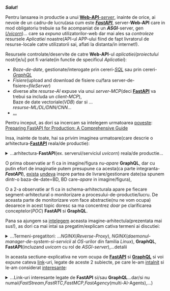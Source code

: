 ***Salut***!

Pentru lansarea in productie a unui [**Web-API**-*server*](https://fastapi.tiangolo.com/deployment/manually/#server-machine-and-server-program), inainte de orice, ai nevoie de un cadru-de lucru(asa cum este [***FastAPI***](https://github.com/stefanache/MFP-ANAF-RO/blob/main/python/FastAPI_GraphQL/benchmarks.jpeg), server-**Web-API** care in mod obligatoriu trebuie sa fie acompaniat de un ***ASGI***-server, gen [*Uvicorn*](https://www.uvicorn.org/))... care sa *expuna* utilizatorilor-web dar mai ales sa *controleze* resursele *Aplicatiei* noastre(API-ul APP-ului fiind de fapt livratorul de resurse-locale catre utilizatorii sai, aflati la distanta/in internet!).

Resursele controlate/deservite de catre **Web-API**-ul *aplicatiei/proiectului* nostr[e/u] pot fi variate(in functie de specificul *Aplicatiei*):

 - *Baze-de-date*, gestionate/interogate prin cereri-[*SQL*](https://jacob-t-graham.com/2024/03/01/learning-fastapi-and-sqlmodel-for-api-development/) sau prin cereri-[*GraphQL*](https://thepythoncode.com/article/build-a-graphql-api-with-fastapi-strawberry-and-postgres-python)
 - *Fisiere*(upload and download de fisiere cu/fara server-de-fisiere=*fileServer*)
 - diverse alte *resurse-AI* expuse via unui *server-MCP*(deci [**FastAPI**](https://fastapi.tiangolo.com/deployment/manually/#use-the-fastapi-run-command) va  trebui sa includa un *client-MCP*),
   <br/>Baze de date vectoriale(*VDB*) dar si ...
   <br/>*resurse-ML/DL/DNN/CNN...*
 - [...](https://docs.bentoml.com/en/latest/build-with-bentoml/asgi.html)
 

Pentru inceput, as dori sa incercam sa intelegem urmatoarea [poveste](https://github.com/natthasath/demo-python-fastapi-uvicorn): [Preparing FastAPI for Production: A Comprehensive Guide](https://medium.com/@ramanbazhanau/preparing-fastapi-for-production-a-comprehensive-guide-d167e693aa2b)

Insa, inainte de toate, hai sa privim imaginea urmatoare(care descrie o arhitectura-[**FastAPI**](https://blog.stackademic.com/advanced-strategies-for-profiling-caching-and-optimizing-fastapi-performance-f23bb7f6dfc5) reala/de productie):

<details>
 <summary>...arhitectura-<b>FastAPI</b>(ex. serverul/serviciul <i>uvicorn</i>) reala/de productie...</summary>

<br/>
<hr/>

<a href="https://www.google.com/url?sa=i&url=https%3A%2F%2Fmedium.com%2F%40ramanbazhanau%2Fpreparing-fastapi-for-production-a-comprehensive-guide-d167e693aa2b&psig=AOvVaw0hvbabf5cs3c0U36SjPkor&ust=1743351507867000&source=images&cd=vfe&opi=89978449&ved=0CBgQjhxqFwoTCMDsxc_Yr4wDFQAAAAAdAAAAABBL"><img src="https://miro.medium.com/v2/resize:fit:4800/format:webp/1*CY5GdTAj1xz85qKz3PRjDg.png"></img></a>

<hr/>
<br/>
</details>


O prima observatie ar fi ca in imagine/figura *nu-apare* **GraphQL**, dar cu putin efort de imaginatie putem presupune ca acesta(ca parte integranta-***FastAPI***), [exista](https://pub.towardsai.net/fastapi-template-for-llm-saas-part-1-auth-and-file-upload-6bada9778139) [undeva](https://www.google.com/search?q=Cloud+SaaS+MySQL+PhP+Python+Ollama+NodeRAG+LLM+FastAPI+FastRTC+MCP&sca_esv=01250f61e108407c&rlz=1C1CHBF_enRO1132RO1132&udm=2&biw=1920&bih=911&sxsrf=AE3TifNkrH_8GiMpT40QB-d96Uo6xCjuiQ%3A1750060619089&ei=S85PaMiNBa6Pxc8PiMq0sQw&ved=0ahUKEwiI36Tsu_WNAxWuR_EDHQglLcYQ4dUDCBE&uact=5&oq=Cloud+SaaS+MySQL+PhP+Python+Ollama+NodeRAG+LLM+FastAPI+FastRTC+MCP&gs_lp=EgNpbWciQkNsb3VkIFNhYVMgTXlTUUwgUGhQIFB5dGhvbiBPbGxhbWEgTm9kZVJBRyBMTE0gRmFzdEFQSSBGYXN0UlRDIE1DUEitFlDvCFjdE3ABeACQAQCYAXCgAbsDqgEDMC40uAEDyAEA-AEBmAIAoAIAmAMAiAYBkgcAoAe0AbIHALgHAMIHAMgHAA&sclient=img#vhid=FERljVhFTt5mUM&vssid=mosaic) inspre partea de livrare/gestionare date(sa spunem dintr-o baza-de-date=BD, BD care-*apare* in imagine/figura),

O a 2-a observatie ar fi ca in schema-arhitecturala apare pe fiecare segment-arhitectural o monitorizare a procesului-de-productie/lucru.
De aceasta parte de monitorizare vom face abstractie(nu ne vom ocupa) deoarece in acest topic doresc sa ma concentrez *doar* pe clarificarea conceptelor(*POC*) **FastAPI** si **GraphQL**.

Pana sa ajungem sa [intelegem](https://www.youtube.com/watch?v=cy6EAp4iNN4&ab_channel=TechWithTim) aceasta imagine-arhitectula(prezentata mai sus!), as dori ca mai intai sa pregatim/explicam cativa termeni ai discutiei:

<details>
<summary>...Termeni-pregatitori: ...<i>NGINX</i>(<i>Reverse-Proxy</i>), <i>NGINX</i>(<i>daemonul</i>-<i>manager-de-system-si-servicii</i> al <i>OS</i>-urilor din familia <i>Linux</i>), <b>GraphQL</b>, <b>FastAPI</b>(incluzand <i>uvicorn</i> cu rol de <i>ASGI-server</i>),...detalii </summary>

 <br/>
 <hr/>
 
 [wiki: **Reverse-Proxy**](https://en.wikipedia.org/wiki/Reverse_proxy)

***NGINX*** poate juca mai multe roluri dar in imaginea de mai sus, acesta joaca rolul de / este un **Reverse-Proxy**(un *proxy-invers*, sau un *intermediar-invers*).
<br/>***NGINX*** apare in arhitectura de productie **FastAPI**, ca intermediar-invers/web-server/distribuitor/scalator/inaintator/pasator=tranferator de mesaje catre serverul/serviciul-***ASGI***, prezentata mai sus.
<br/>Ratiunea existentei acestuia(**NGINX**-ului ca **Reverse-Proxy**) in aceasta arhitectura(expusa mai sus) este acea de a putea *scala/distribui*(de a distribui cererea-utilizator catre unul dintre *webServere*-le din pool-ul-de-*servere-web* pe care le utilizam/le avem la dispozitie  in procesul de productie)
<br/>***NGINX*** in calitate de/ca si [*webserver*](https://dev.to/afrazkhan/python-wsgi-applications-1kjb) se ocupa de protocolul HTTP/HTTPS si pastreaza/depoziteaza resursele statice(acele fisiere HTML,CSS,JS,...) ale aplicatiei/site-ului-web.

[***systemd***](https://en.wikipedia.org/wiki/Systemd) este o suită-software care oferă o gamă largă de componente de sistem pentru sistemele-de-operare(OS) Linux
<br/>Scopul principal al ***systemd***(*system-[daemon](https://en.wikipedia.org/wiki/Daemon_(computing))*) este de a unifica configurația și comportamentul serviciilor în toate distribuțiile-*Linux* .
<br/>Componenta sa( ***systemd***) principală este un „manager de sistem și servicii” - un sistem-de-inițiere folosit pentru a porni-*spațiul-utilizatorului* și a gestiona-*procesele-utilizatorului* . 
<br/>De asemenea,  ***systemd*** oferă înlocuiri pentru diverse *daemon*-uri(component[a/e] ce lucreaza in fundal/background/fara a retine atentia-utilizatorului...utilizatorul nu prea "stie" de existenta lui/lor deoarece *daemonul* <u>nu-are-interactivitate</u> cu acesta/utilizatorul) și *utilități*, inclusiv :

 - gestionarea *dispozitivelor*(prin intermediul *driverelor-de-dispozitiv*),
 - gestionarea *conectării*(la internet),
 - gestionarea *conexiunilor-de-rețea* și
 - înregistrarea *evenimentelor*.

***systemd*** apare in arhitectura de productie **FastAPI**(ca manager al serverului/serviciului-de transport***ASGI***), prezentata mai sus.

**GraphQL** este un limbaj de interogare pentru *API*-ul dvs. care permite clienților să solicite exact datele de care au nevoie și nimic mai mult. 
<br/>A fost dezvoltat de ***Facebook*** și este folosit acum de multe companii populare, cum ar fi ***GitHub***, ***AirBnB*** și ***Twitter***.

[**FastAPI**](https://python3.info/fastapi/fastapi/about-architecture.html) este un cadru-web modern, rapid (de înaltă performanță), pentru construirea de *API*-uri folosind o anumita versiune de ***Python(de ex. cu Python 3.6+)***, deci este bazat pe indicii-standard-de tip-*Python*. 
<br/>Una dintre caracteristicile cheie/importante ale [**FastAPI**](https://medium.com/@ramanbazhanau/preparing-fastapi-for-production-a-comprehensive-guide-d167e693aa2b) este suportul pentru *documentarea-automată* folosind *OpenAPI* și/sau *Swagger-UI*.
<br/>In conducta(*pipe*-ul) unei aplicatii-web(bazata pe **FastAPI**) inainte de **FastAPI** avem nevoie de un server-**ASGI**(cum ar fi *uvicorn*).
<br/>O sa [vedeti](https://adityamangal98.medium.com/wsgi-vs-asgi-a-deep-dive-into-gunicorn-uvicorn-and-more-90747dfb2fc9) in cele ce urmeaza ca server-ul-ASGI(*uvicorn*-ul), la randul sau, va putea avea in fata sa un server-**WSGI**(cum este *gunicorn*-ul)
<br/>Se prefigureaza asadar o conducta(pipe) de productie pentru o aplicatie-web standard/clasica(hai sa spunem o aplicatie-web  de tip [CRUD/DB](https://en.wikipedia.org/wiki/Create,_read,_update_and_delete)!) de genul: 
<br/>*clienti-web* - **NGinx**(webserver/proxy-invers) - *Gunicorn*(server-**WSGI**/*sync*=*blocking*) - *Unicorn*(server-**ASGI**/*async*=*non-blocking*) - **FastAPI**(constructorul propriu-zis al aplicatiei-web) - ***GraphQL***(manipulator cereri orientat catre datele-DB) - *SGBD*(BD propriu-zisa)...
<br/>*Nota*: Desigur in conducta pot apare si alte componente sau ramificatii(gen ***systemd*** ori [***Supervisor***](https://vahiwe.medium.com/deploy-django-and-flask-applications-in-the-cloud-using-nginx-gunicorn-and-supervisor-a968dc618b22)... daca vrem sa monitorizam și să controlam o serie de procese pe sisteme-de-operare/OS-uri de tip UNIX) pt a completa schema de lucru cu ce este necesar pt a acoperi nevoile aplicatiei noastre web)

*Ce este [**Uvicorn**](https://www.geeksforgeeks.org/fastapi-uvicorn/)?*; Dar *Gunicorn*?<br/>
**UVICORN** este o implementare de *server-web*/*webServer* [***ASGI***](https://mirror.xyz/0xA1d9f681B25C14C1eE7B87f1CF102E73cA3ad4d9/n0BdWSd_GdP_Vfeped02zBcNV5XbzITThILlRditoPk) (Asynchronous Server Gateway Interface) adaptată pentru Python . <br/>Înainte de ***ASGI***, lui Python îi lipsea o *interfață-minimă-de-server*(de nivel scăzut) pentru *cadrele-de-lucru-asincrone*(asa cum este *FastAPI*). <br/>Specificația ***ASGI*** acționează ca o punte/poarta/zona-de-trecere/legatura(gateway), permițând crearea unui set comun de instrumente utilizabile în toate *cadrele-de-lucru-asincrone*(asa cum este *FastAPI*). <br/>**UVICORN** oferă în prezent suport pentru *HTTP/1.1* și *WebSockets*.<br/>
**Uvicorn** este un *server-web* ***ASGI*** *super-rapid*. 
<br/>**Uvicorn** rulează cod-Python asincron bazat pe [**uvloop**](https://mirror.xyz/0xA1d9f681B25C14C1eE7B87f1CF102E73cA3ad4d9/n0BdWSd_GdP_Vfeped02zBcNV5XbzITThILlRditoPk)(worker/client de/pt ****ASGI***-server!) într-un *singur-proces*(**Uvicorn** si **uvloop** formeaza impreuna un *singur-proces(unitar)*).
<br/>Sunt o sumedenie de aplicatii-web(gata de productie) in care **Uvicorn** apare in conducta(*pipe*-ul)-aplicatiei dupa *Gunicorn*(deci *Gunicorn* si **Uvicorn** pot rula in [tandem/impreuna](https://medium.com/@iklobato/mastering-gunicorn-and-uvicorn-the-right-way-to-deploy-fastapi-applications-aaa06849841e)!)
<br/>[*Gunicorn* și **Uvicorn**](https://ismatsamadov.medium.com/gunicorn-vs-uvicorn-369635b92809) sunt ambele [*servere-web/webservere*](https://www.geeksforgeeks.org/python/fast-api-gunicorn-vs-uvicorn/)-Python, dar care servesc unor *scopuri*-diferite și care au *puncte-forte* diferite. 
<br/>[*Gunicorn*/*Green-Unicorn*](https://www.fullstackpython.com/green-unicorn-gunicorn.html) este un *server-WSGI* cu model de *worker pre-fork*, în timp ce **Uvicorn** este un *server-ASGI* axat pe performanță cu cod-*asincron*.
<br/>Modelul de *worker pre-work*(utilizata se serverul-WSGI [*Gunicorn*](https://medium.com/@nhudinhtuan/gunicorn-worker-types-practice-advice-for-better-performance-7a299bb8f929)) înseamnă că un *thread-principal(controller/gestionar-unic)* activează *worker*i(cum ar fi *Worker-Task*, *Unicode-worker*i,...) pentru a gestiona *cererile*, dar altfel NU controlează modul în care acești *worker*i efectuează gestionarea-*cererilor*. 
<br/>Fiecare *worker*(WSGI/Gunicorn)) este *independent* de *controler*(a se vedea acest [ghid bazat pe exemple](https://www.fullstackpython.com/green-unicorn-gunicorn.html)).
*WSGI*(Web-Server-Gateway-Interface) este un *protocol* mai vechi, utilizat în mod obișnuit de *framework*-uri *web*(precum *Flask* și *Django*).
<br/>Un server HTTP-*WSGI*(cum ar fi [*Gunicorn*](https://github.com/alisharify7/gunicorn-uvicorn-nginx) *invocă* mai multe *procese* ale aplicației-web și *distribuie* sarcina(aplicatiei-web) între ele(aceste procese ale aplicatiei-web).
<br/>*Gunicorn* este adesea folosit pentru implementări-de-*producție*, în special cu *framework*-uri bazate pe protocolul [*WSGI*](https://dev.to/afrazkhan/python-wsgi-applications-1kjb), iar
<br/>**Uvicorn** este preferat pentru *framework*-uri *ASGI*(precum **FastAPI**).


[Asadar](https://github.com/natthasath/demo-python-fastapi-uvicorn), **FastAPI** și **Uvicorn**(serverul ***ASGI***) sunt instrumente pentru construirea de aplicații-web. 
<br/>**FastAPI** este un cadru-web pentru construirea de API-uri cu Python, în timp ce **Uvicorn** este un server-***ASGI*** pentru servirea acestor API-uri. 
<br/>Împreună, acestea oferă o modalitate puternică și eficientă de a construi și rula aplicații-web în Python.

**FastAPI** folosește un standard pentru construirea de framework-uri și servere web Python numit ***ASGI*** . **FastAPI** este un framework web ***ASGI***.

Principalul lucru de care aveți nevoie pentru a rula o aplicație **FastAPI** (sau orice altă aplicație ***ASGI***) pe un server-la-distanță este un program de server-[***ASGI***](https://en.wikipedia.org/wiki/Asynchronous_Server_Gateway_Interface)(precum *Uvicorn*) , acesta este cel care vine implicit în comanda **FastAPI**.

Există mai multe alternative(de servere-***ASGI***=*manipulatorul de mesaje-care-contin-cererile-utilizatorilor*; *cererirle-utilizator* se refera de obicei/in general/adesea la cereri de interactiune cu o BD/SQL), inclusiv:

 - [*Uvicorn*](https://www.uvicorn.org/):       un server-***ASGI*** de înaltă performanță.
 - [*Hypercorn*](https://stackoverflow.com/questions/73730163/hypercorn-config-server-names):    server-***ASGI*** compatibil cu protocolul *HTTP/2* și *Trio*, printre alte caracteristici.
 - [*Dafne*](https://docs.djangoproject.com/en/5.2/howto/deployment/asgi/daphne/):          serverul-***ASGI*** construit pentru canalele-*Django*.
 - [*Granian*](https://news.ycombinator.com/item?id=34399125):        Un server *HTTP* *Rust* pentru aplicații-*Python*.
 - [*NGINX-Unit*](https://unit.nginx.org/configuration/): ***NGINX-Unit***(*Unitatea*-***NGINX***) este un run-time(RT) de aplicații-web ușor și versatil.

Aplicatia-**FastAPI** primeste mesajul-care-contine *cererea-utilizator* de la serverul-***ASGI***(manipulatorul de *cereri-utilizator*...ex. *uvicorn*) si o opereaza/executa/transforma intr-o executie-SQL de tip-[*CRUD*](https://en.wikipedia.org/wiki/Create,_read,_update_and_delete): *query*/*update*, pentru [SGDB](https://ro.wikipedia.org/wiki/Sistem_de_gestiune_a_bazelor_de_date)(ex. *MySQL*-server).

*Concluzie*:
<br/>**FastAPI** și ***ASGI*** sunt concepte înrudite, dar distincte. 
<br/>**FastAPI** este un framework-web Python modern și de înaltă performanță pentru construirea de API-uri și utilizează ***ASGI***(Asynchronous Server Gateway Interface) pentru gestionarea *asincronă* a cererilor.
<br/>***ASGI*** este o specificație pentru *servere* și *aplicații* web(*webServere* si *webApps*) *asincrone*, care permite gestionarea eficientă a cererilor concurente, fiind utilă în special pentru funcții în *timp-real*(RT), cum ar fi *WebSockets*. 
<br/>**FastAPI** utilizează ***ASGI***, în special prin servere precum ***Uvicorn***, pentru a-și atinge *viteza* și *scalabilitatea*. 

Asadar, in arhitectura de mai sus, aplicatia-**FastAPI** are rolul de .../este de fapt... *operatorul/executorul* cererii-utilizator(ex. *cerere-SQL*).
<br/>Uneori aceasta cerere-utilizator poate fi o cerere-de-tip-**GraphQL**(un alt protocol de interogare de BD/SQL).

<hr/>
</details>
 
In aceasta sectiune-explicativa ne vom ocupa de [**FastAPI**](https://fastapi.tiangolo.com/) si [**GraphQL**](https://graphql.org/) si voi expune cateva [link](https://www.google.com/search?q=FastAPI+GraphQL&sca_esv=7bada7996407e364&rlz=1C1CHBF_enRO1132RO1132&sxsrf=AHTn8zpMdy_igG3Q1yx_vq9RrAQpc5Yplg%3A1743252620260&ei=jOznZ4fLD7yHxc8Ppva_-Q8&ved=0ahUKEwiHwbyJqq-MAxW8Q_EDHSb7L_8Q4dUDCBA&uact=5&oq=FastAPI+GraphQL&gs_lp=Egxnd3Mtd2l6LXNlcnAiD0Zhc3RBUEkgR3JhcGhRTDIKECMYgAQYJxiKBTIGEAAYBxgeMgYQABgHGB4yCBAAGIAEGMsBMggQABiABBjLATIIEAAYgAQYywEyBBAAGB4yBhAAGAoYHjIEEAAYHjIEEAAYHki-HVAAWJcUcAB4AZABAJgBkgGgAYMIqgEDMC44uAEDyAEA-AEBmAIIoAKbCMICBxAjGLACGCfCAgcQABiABBgNwgIIEAAYBxgKGB7CAggQABgTGAcYHsICChAAGBMYBxgKGB6YAwCSBwMwLjigB9Q3&sclient=gws-wiz-serp)-uri, legate de aceste 2 subiecte, pe care le-am [intalnit](https://fastapi.tiangolo.com/how-to/graphql/) si le-am considerat [interesante](https://medium.com/@ryk.kiel/graphql-and-fastapi-the-ultimate-combination-for-building-apis-with-python-f4391bf5505c):

<details>
 <summary>...Link-uri interesante legate de <b>FastAPI</b> si/sau <b>GraphQL</b>...dar/si nu numai(<i>FastStream</i>,<i>FastRTC</i>,<i>FastMCP</i>,<i>FastAgency</i>(multi-AI-Agents),...)</summary>

 <br/>
 <hr/>
 
 - [geeks4geeks: **FastAPI** using ***GraphQL***](https://www.geeksforgeeks.org/fastapi-using-graphql/); [uvicorn](https://www.uvicorn.org/); [reddit: uvicorn rol](https://www.reddit.com/r/Python/comments/74rsi8/noob_question_what_is_the_role_of_uvloopuvicorn/?tl=ro); [reddit: FastAPI/uvicorn eroare](https://www.reddit.com/r/html5/comments/14n68fc/im_trying_to_access_an_api_i_built_with_python/?tl=ro)
   <br/>*Atentie*: In codul-Python, inlocuiti string-ul HTML ***&quot;***(*specific HTML!*) cu caracterul **"**, in toate aparitiile sale din sursele-scripturilor-Python!
 - [geeks4geeks: **FastAPI**+uvicorn](https://www.geeksforgeeks.org/fastapi-uvicorn/)(*UVICORN*, **ASGI** vs. ***WSGI***)
   <br/>compare: [**ASGI**](https://derlin.github.io/introduction-to-fastapi-and-celery/02-fastapi/) vs. ***WSGI*** :<br/>
**ASGI** reprezintă un progres semnificativ față de ***WSGI***(Web Server Gateway Interface). <br/>În timp ce ***WSGI*** este conceput pentru aplicații unice, sincrone, care gestionează o solicitare și returnează un răspuns, nu acceptă conexiuni de lungă durată, cum ar fi conexiunile WebSocket(WS). <br/>În schimb, **ASGI** este asincron și acceptă trei argumente:
<br/>-1)*Domeniu de aplicare* : un dicționar Python care conține detalii despre conexiunea specifică.
<br/>-2)*Trimitere* : Permite aplicației să trimită mesaje de eveniment către client.
<br/>-3)*Primire* : Permite aplicației să primească mesaje de eveniment de la client.
<br/>**ASGI** permite mai multe evenimente de intrare și de ieșire pentru fiecare aplicație simultan, permițând aplicației să rămână receptivă la intrarea utilizatorului în timp ce rutinele de fundal(background) rulează.<br/>
 - [geeks4geeks: install **FastAPI** and run your first **FastAPI**-server on Windows](https://www.geeksforgeeks.org/install-fastapi-and-run-your-first-fastapi-server-on-windows/):

<details>
<summary> ...Q&A - <b>FastAPI(ASGI-server)</b> - instalation details...</summary>

<br/>

<hr/>

*Q*uestion: *How really install and run **FastAPI**(including ASGI-server) under Windows?*

*A*nswer:

 - open powershell(PS): *C:\Users\{your_user}>* **powershell**
   <br/>or directly in *command-prompt(CLI-shell)*!

 - edit the ***main.py***: *C:\Users\{your_user}>* **notepad main.py**
 - for **ASGI**-server, must enter the python script-code content into ***main.py***:

   <pre><code>
       from fastapi import FastAPI
       
       app = FastAPI()
       
       @app.get("/")
       def read_root():
           return {"Hello World"}</code></pre>

 - save content into ***main.py*** file and exit
 - start Chrome client(in advance): *C:\Users\{your_user}>* **start Chrome  http://127.0.0.1:8000**
 - run main with command: *C:\Users\{your_user}>* **python -m uvicorn main:app --reload**
 - finally, refresh the Chrome-browser(***if need!***):  **http://127.0.0.1:8000**  or [**CTRL+click**](https://www.google.com/search?q=python+fastapi+asgi+uvicorn&sca_esv=494e1c439a30236c&rlz=1C1CHBF_enRO1132RO1132&udm=2&biw=1920&bih=911&fbs=ABzOT_BYhiZpMrUAF0c9tORwPGlsodhGu4F1UEhEeTehlBu7020oMQ7aBpF-aNynCVlndtbfCZRhMFm3EMvvoT1HX4IciFaWA5nwCzTGM3J5Ops_Xs3Qsyy25b7oXKA6pwLn7v3BVIeFZNT4VQLrCm95iJdb7dujTNJ5GnMNaNfzjPvAKt0ZRu9K2iZ-Q6AMCXqjDwXwmZXdWHAjlIOmWPqCQX83g_bDPg&sxsrf=AHTn8zqFyWp9Uzf2gwsRAiWQr4r-78falQ%3A1743265069160&ei=LR3oZ4G5Cc6Qxc8P6KylkA0&ved=0ahUKEwjBg8m52K-MAxVOSPEDHWhWCdIQ4dUDCBE&uact=5&oq=python+fastapi+asgi+uvicorn&gs_lp=EgNpbWciG3B5dGhvbiBmYXN0YXBpIGFzZ2kgdXZpY29ybkirHlC1C1iUGnABeACQAQCYAX2gAa8GqgEDMC43uAEDyAEA-AEBmAIAoAIAmAMAiAYBkgcAoAe7Ag&sclient=img) on it/this link from/in above after-running-message!


***Note***: 
<br/>alternatively, for running the **ASGI**-*webServer*, you can download the files ***main.py*** and ***_RUN.bat*** and then, run that second file(***_RUN.bat***) under *command-prompt(CLI-shell)*! 

<br/>

<hr/>

</details>

 - [testDriven: **FastAPI**-***GraphQL***(Masonite as ORM)](https://testdriven.io/blog/fastapi-graphql/)
 - [getOrchestra: **FastAPI** with uvicorn -a comprehensive tutorial](https://www.getorchestra.io/guides/fastapi-with-uvicorn-a-comprehensive-tutorial); [uvicorn: deployment](https://www.uvicorn.org/deployment/)
 - [redDit: **FastAPI**+uvicorn on Windows](https://www.reddit.com/r/learnpython/comments/15yf538/fastapiuvicorn_on_windows/); [ChatGPT: from PowerShell(ps) you can call the **uvicorn** to run the ***main.py*** file](https://chatgpt.com/share/67e7f89e-ae6c-800b-b88b-72e03ea14582)
 - [tiangolo: **FastAPI** deployment-concepts](https://fastapi.tiangolo.com/deployment/concepts/)
 - [stackOverflow: **FastAPI** Gunicorn-Uvicorn for(4) production-deployment with Google-Cloud-Run(GCR) stress](https://stackoverflow.com/questions/66254371/fastapi-gunicorn-uvicorn-for-production-deployment-with-google-cloud-run-stress)
 - [GH-hamedasgari20: Python Django **FastAPI** - advanced topics](https://github.com/hamedasgari20/Python-Django-FastAPI-advanced-topics); [ex. ChatGPT](https://chatgpt.com/share/67e91cfd-e6f0-800b-8e47-fe6c4af9402f); [tailWindCSS](https://tailwindcss.com/docs/hover-focus-and-other-states); [Django: dynamic-filter](https://www.youtube.com/watch?v=n1_MQiSXyxw&ab_channel=JustDjango); [Django with uvicorn](https://docs.djangoproject.com/en/5.1/howto/deployment/asgi/uvicorn/); [djangoProject-docs-deployment-ASGI: Flask vs. Django vs. **FastAPI**](https://docs.djangoproject.com/en/5.1/howto/deployment/asgi/uvicorn/)
 - [dev.to-akarshan: converting any Python web-framework to FastAPI a comprehensive-guide](https://dev.to/akarshan/converting-any-python-web-framework-to-fastapi-a-comprehensive-guide-291b)
 - [Dockerizing **FastAPI** with Postgres, Uvicorn, and Traefik](https://testdriven.io/blog/fastapi-docker-traefik/)
 - [Uvicorn(ASGI-server as worker) & Gunicorn(webserver WSGI)](https://mirror.xyz/0xA1d9f681B25C14C1eE7B87f1CF102E73cA3ad4d9/n0BdWSd_GdP_Vfeped02zBcNV5XbzITThILlRditoPk)
 - [whitePrompt-blog: Python APIs with **FastAPI** key-features and CRUD-example](https://blog.whiteprompt.com/python-apis-with-fastapi-key-features-and-crud-example-198a7530e368); [stackoverflow: How-can-I deploy **FastAPI** manually on a *Ubuntu*-Server?](https://stackoverflow.com/questions/65594905/how-can-i-deploy-fastapi-manually-on-a-ubuntu-server)
 - [daddYnKidsMaker-blogspot: **FastAPI** Open-API](https://daddynkidsmakers.blogspot.com/2024/04/fastapi-open-api.html)
   <br/>Acest articol ["**FastAPI** bigData-server example"](https://github.com/mac999/fastapi_bigdata_server_example/tree/main) prezintă cum să dezvoltați cu ușurință un server [Open-API](https://en.wikipedia.org/wiki/Open_API) bazat pe **FastAPI**, Uvicorn și Websocket(WS).
   <br/>Folosind **FastAPI**, puteți dezvolta un server [Open-API](https://en.wikipedia.org/wiki/OpenAPI_Specification)(a.k.a/previously known as/formerly *Swagger-Specification*) foarte ușor.

<details>

 <summary>...Arhitectura acestui caz-de-utilizare <b>FastAPI-OpenAPI</b>(client&server)...</summary>

<br/>
<hr/>

<a href = "https://daddynkidsmakers.blogspot.com/2024/04/fastapi-open-api.html"><img src="https://blogger.googleusercontent.com/img/a/AVvXsEgl-1NYO89p82JNrjYFUqHPVeS7mJlBixf-_l6CsOt506LaV08PkHMPyXvRIURtr0-m9vxeuJGsALhy7WdkQzLRKDwPnA3ueX0OXMuUo6JVBN8KTFSQqmx3DwAQ_CESjvo7DdFWlMBznhdzyRunD1f-sYJpwP_j_NLVy8GoI9UvmhnaFyEkLcRkftOXTLdU=w400-h225">Arhitectura acestui caz-de-utilizare **FastAPI**</img></a> 

  Caz-utilizare:  [daddYnKidsMaker-blogspot: **FastAPI** Open-API](https://daddynkidsmakers.blogspot.com/2024/04/fastapi-open-api.html))

Acest cod este un program de server bigdata scris în Python folosind cadrul FastAPI. 
<br/>Este conceput pentru a gestiona schimburile de fișiere între un client și un server prin solicitări HTTP-POST și conexiuni-WebSocket(WS).

Iată o prezentare generală a [caracteristicilor-cheie/importante](https://github.com/mac999/fastapi_bigdata_server_example/tree/main):

1.Înregistrare(**Log**) și depanare(**Debug**):

 - Scriptul folosește modulul-de-înregistrare=LOGging Python în scopuri de depanare=DEBUG
 - Înregistrarea în jurnal este setată la nivelul DEBUG pentru a captura informații detaliate despre execuția aplicației.
   
2.**Middleware-CORS**(Cross-Origin Resource Sharing):

 - Serverul include middleware-CORS pentru a permite *cereri* de la orice *origine*(caller), cu orice metodă și anteturi.
   
3.Punct-final de calcul: **POST /v1/calc**:

 - Acest punct final acceptă un parametru de lungime(length).
 - Este inițiată o sarcină de fundal care simulează un calcul (cu o întârziere de 15 secunde).
 - Rezultatul calculului este codificat la 3.14 și returnat ca răspuns JSON.
   
4.Puncte-finale WebSocket(WS):

 - WS **/v1/get_dataset**:

   - Acest punct final trimite conținutul unui fișier JSON către client în bucăți de 64 KB.
   - Citește un fișier (server_ifc_file.json) și îl transmite clientului. 
 
 - WS **/v1/put_dataset**:

   - Acest punct final primește un fișier arhivat de la client.
   - Fișierul este scris într-o locație temporară (temp/temp_dataset.zip), extras și stocat într-un director specificat (./server_data).
  
La final cateva referinte(URL-uri) suplimentare(in plus fata de cele recomandate in articol si depozitul-GH):

  -  Folosind [**FastAPI**](https://en.wikipedia.org/wiki/FastAPI), puteți dezvolta foarte ușor un server *Open-API*
    <br/>bazat pe **FastAPI**, *Uvicorn*(***ASGI***-server) și Websocket(WS-protocol=client/server).

  - [Langchain(LC)](https://en.wikipedia.org/wiki/LangChain)(*LLM-framework* = *LLM-extension*)
  - [aiohttp](https://docs.aiohttp.org/en/stable/)(*Client*/*Server*-*HTTP*-*asincron* pentru [*asyncio*](https://docs.python.org/3/library/asyncio.html) și *Python*)
  - [uvicorn](https://www.uvicorn.org/)(***ASGI***-server)
  - [Co:here/Cohere](https://en.wikipedia.org/wiki/Cohere);
    <br/>*Cohere Inc.* is a Canadian multinational technology company focused on artificial-intelligence(AI) for the enterprise,
    <br/>specializing in large-language-models(*LLM*s); [cohere-docs-v2-integration: *Co:here*(SaaS-platform) and *LangChain*(LC)](https://docs.cohere.com/v2/docs/cohere-and-langchain)
  - [Chroma](https://www.trychroma.com/)- Chroma este o *VDB*(Baza-de-Date Vectoriala=*VDB*)
  - [D-ID](https://www.d-id.com/about-us/)-Avatar-video-generator:
    <br/>*D-ID* se află în avangarda revoluționării interacțiunilor generative bazate pe inteligență-artificială(AI) și a creării de conținut.
    <br/>Specializată în tehnologiile de interfață naturală cu utilizatorul (NUI), platforma *D-ID* transformă perfect
    <br/>imagini, text, videoclipuri, audio și voce în persoane-digitale(*Avatars*) extrem de captivante, oferind o experiență unică și captivantă.
    <br/>*D-ID* combină sinteza facială și expertiza în învățare-profundă(DL) pentru a oferi experiențe interactive de inteligență-artificială(AI)
    <br/>în mai multe limbi, ridicând și scalând modul în care ne conectăm și creăm în lumea digitală.
    
  - [Marp](https://github.com/yhatt/marp/wiki)
    <br/>*Marp* este ecosistemul perfect pentru a-ți scrie prezentările cu *Markdown(md)* simplu.


 [( Prof Ai | Devpost )](https://devpost.com/software/prof-ai)
 
 <br/>
 <hr/>
 
 </details>

**FastAPI** acceptă servere API-asincrone și poate fi rulat folosind [servere-*ASGI*](https://en.wikipedia.org/wiki/Asynchronous_Server_Gateway_Interface), cum ar fi *uvicorn*(care este un *ASGI*-server).
   <br/>Acest lucru(faptul ca ***FastAPI*** ruleaza in tandem cu *ASGI*-server=server-asynch) permite o inalta-performanță-de-*viteza*(*rapiditate*) și o procesare-*asincronă*(*fara retinerea atentiei* de catre un *singur-partener* de colaborare/conversatie!).
   <br/>Documentația automată, interactivă API este, de asemenea, furnizată(cf specificatiei Open-API) pentru a ajuta dezvoltatorii să înțeleagă și să utilizeze cu ușurință API-ul.
   <br/>**FastAPI** funcționează bine cu următoarele cadre-de-aplicații web(web-apps-frameworks): [*Flask*](https://en.wikipedia.org/wiki/Flask_(web_framework)) și [*Django*](https://en.wikipedia.org/wiki/Django_(web_framework)).
   
  - [Daddy Makers: Cum să dezvoltați un server web simplu Flask, mysql, bazat pe Python Open API](https://daddynkidsmakers.blogspot.com/2020/09/django-flask-open-api.html)
  - [Daddy Makers: Dezvoltarea unei aplicații web de tablou de bord simplu folosind Django](https://daddynkidsmakers.blogspot.com/2024/02/django.html)
   
   <br/>Instalarea pachetului este după cum urmează: **pip install fastapi aiohttp uvicorn**

  - [Building APIs using **FastAPI** with Django](https://www.geeksforgeeks.org/building-apis-using-fastapi-with-django/)
  - [Building a Machine Learning(ML)-Web-Application Integrating **FastAPI** with GCP and Docker Python](https://wire.insiderfinance.io/building-a-machine-learning-web-application-integrating-fastapi-with-gcp-and-docker-python-5439aa27cc1b)

<details>
 
<summary>...<i>Deployment-Pattern</i>...</summary>
  
<a href="https://miro.medium.com/v2/resize:fit:720/format:webp/1*5JMvIcBZhlJsny7s0NHbow.png" style="a img { display:none; }; a:hover img { display:block; }"><img src="https://miro.medium.com/v2/resize:fit:640/format:webp/1*hmn9gN0uxjE7cRQQ_d7qVw.png">Deployment Pattern</img></a>

</details>

  - [medium@rameshkannanyt0078: Generate Elegant PDFs with **FastAPI** ~ A Step-by-Step Guide](https://medium.com/@rameshkannanyt0078/generate-elegant-pdfs-with-fastapi-a-step-by-step-guide-7fa386f922bd)
    <br/>Transform HTML into Polished-PDF-Invoices Using **FastAPI** and *xhtml2pdf*
  - [deadBear.io" easy **FastAPI**-setUp](https://www.deadbear.io/easy-fastapi-setup/)
  -[GH-jahoy: **FastAPI** backend demo](https://github.com/jahoy/fastapi-backend-demo)
  - [medium@upesh.jindal: SSE with **FastAPI**](https://medium.com/@upesh.jindal/server-sent-events-with-fastapi-ab9ed99ccac4)
  - [devOps-blog: Implementing Server-Sent-Events(SSE) with **FastAPI**, Nginx and CloudFlare(CF)](https://blog.devops.dev/implementing-server-sent-events-with-fastapi-nginx-and-cloudflare-10ede1dffc18)
  - [medium@nandagopal05: SSE with py-**FastAPI**](https://medium.com/@nandagopal05/server-sent-events-with-python-fastapi-f1960e0c8e4b)
  - [CF-blog: How we built it -  the technology(see **FastAPI**) behind CF Radar 2.0 Web-App](https://blog.cloudflare.com/technology-behind-radar2/)
  - [VScode: python tutorial **FastAPI**](https://code.visualstudio.com/docs/python/tutorial-fastapi)
  - [shakuro-blog: Choosing the Right Web Development Framework - **FastAPI**(are totul in aceiasi cutie: WS si SSE) vs. Flask](https://shakuro.com/blog/fastapi-vs-flask)
  - [turing: **FastAPI**-vs-Flask a detailed-comparison](https://www.turing.com/kb/fastapi-vs-flask-a-detailed-comparison)
  - [YT-Te3ch aith Tim: **FastAPI**, Flask or Django - Which Should You Use?](https://www.youtube.com/watch?v=cNlJCQHSmbE&ab_channel=TechWithTim)
  - [medium-princyprakash: Real-Time(RT)-communication with SSE in **FastAPI** <br> - enhancing task-processing efficiency(îmbunătățirea eficienței procesării sarcinilor)](https://princyprakash.medium.com/real-time-communication-with-sse-in-fastapi-enhancing-task-processing-efficiency-bc8ba9b3c29f)
  - [towardsAI-pub: **FastAPI**(REST-api backend) template for LLM-SaaS(Quivr) - Part-1  - Auth(Supabase+**FastAPI**) and File-upload(Supabase)](https://pub.towardsai.net/fastapi-template-for-llm-saas-part-1-auth-and-file-upload-6bada9778139)
   <br/>(Redis=PubSub message-Broker, serverul Celery pt long-time task running - Task-ex.: încorporarea unui document PDF mare , [Supabase](https://supabase.com/)=[Postgres-DB-server](https://supabase.com/docs/guides/database/overview) ... utilizat pt Auth) or [part-1](https://pub.towardsai.net/fastapi-template-for-llm-saas-part-1-auth-and-file-upload-6bada9778139); [part-2: celery-and-pg-vector](https://towardsai.net/p/l/fastapi-template-for-llm-saas-part-2-celery-and-pg-vector) or [part-2](https://euclideanai.substack.com/p/fastapi-supabase-template-for-llm-941); [part-3](https://medium.com/@euclideanai/nextjs-fastapi-template-for-saas-part3-38fdc3f72b31); [**FastAPI**-SaaS boilerplate-code](https://github.com/philipokiokio/FastAPI_SAAS_Template)
  - [analyticsVidhya-blog-2022: Getting-Started with *REST*ful *API*s and **Fast API**](https://www.analyticsvidhya.com/blog/2022/08/getting-started-with-restful-apis-and-fast-api/)
  - [YT-KrishNaik: 3-Langchain Series-Production Grade Deployment LLM As API With Langchain And **FastAPI**](https://www.youtube.com/watch?v=XWB5DXP-DO8&ab_channel=KrishNaik)
  - [medium@velocityTech: Build an event-driven architecture with **FastAPI**(event-server) and Redis(broker-PubSub) pub-sub deploy it in Kubernetes(K8s)](https://medium.com/@velocitytech/build-an-event-driven-architecture-with-fastapi-and-redis-pub-sub-deploy-it-in-kubernetes-54603ac35335)
  - [medium-dataDrivenInvestor: Part-1 managing lifeSpan events in **FastAPI** with Redis example](https://medium.datadriveninvestor.com/part-1-managing-lifespan-events-in-fastapi-with-redis-example-a63db39bc5eb)
  - [medium-@davidrp1996: Bulding a notifications-system with server-sent-events(SSE) using **FastAPI** and Redis](https://medium.com/@davidrp1996/bulding-a-notifications-system-wih-server-sent-events-sse-using-fastapi-and-redis-6eafdf7cf7fb)
  - [stackAdemic-blog: Building a ***GraphQL***-api with **FastAPI** - complete guide from installation to running the api](https://blog.stackademic.com/building-a-graphql-api-with-fastapi-complete-guide-from-installation-to-running-the-api-673e95614732)
  - [medium@nandagopal05: Server-Sent Events(SSE) with Python **FastAPI**](https://medium.com/@nandagopal05/server-sent-events-with-python-fastapi-f1960e0c8e4b)
  - [medium@simeon.emanuilov: Ollama with ***FastAPI***](https://medium.com/@simeon.emanuilov/ollama-with-fastapi-7f43cf532c43)
  - [tiangolo-tutorial-bigger-applications: ***FastAPI*** ~ Bigger Applications - Multiple Files](https://fastapi.tiangolo.com/tutorial/bigger-applications/)
  - [LangDinNord@zhuanlan.zhihu: ***FastRTC***, stea în ascensiune open source | 30 de linii de cod pentru interacțiune vocală AI în timp real, metodă de implementare și testare a efectelor](https://zhuanlan.zhihu.com/p/27904999595)
 
<details>
<summary>...detalii despre ... <b><i>FastRTC</i></b> poate fi utilizat cu/in applicatiile bazate pe <b><i>FastAPI</i></b> ~ Caracteristicile principale ale <b><i>FastRTC</i></b> ...</summary> 

<br/>

<hr/>
 
Caracteristicile principale ale <b><i>FastRTC</i></b>: 

 - *Detectare și rotire automată a vocii* : 
    Cu funcțiile încorporate de detectare(**STT**) și rotire a vocii(**TTS**), dezvoltatorii trebuie să se concentreze doar pe 
    logica *răspunsului* către utilizatori.
    
 - *Interfață utilizator automată* :
   Interfață utilizator **Gradio** încorporată cu suport **WebRTC** , convenabilă pentru testare sau implementare directă în
   mediul de producție.
   
 - *Apeluri telefonice* : **fastphone()** Obțineți un număr de telefon gratuit, iar utilizatorii pot accesa fluxul audio prin
   telefon (este necesar un jeton de la îmbrățișare-facială(**HF**) , conturile PRO au limite mai mari).
   
 - ⚡️ *Suport pentru WebRTC și Websocket* :
   Acceptă **WebRTC** și **Websocket** pentru a asigura o comunicare *fluidă* în *timp-real(RT)*.
   
 - *Extrem de personalizabil* :
   Stream-urile pot fi montate/utilizate în orice aplicație **FastAPI**, permițând interfețe utilizator personalizate sau
   implementări dincolo de **Gradio**.
   
 - *Set bogat de instrumente* :
   
   Instrumente practice încorporate, cum ar fi:
   
    - conversia textului în vorbire(**TTS**),
    - conversia vorbirii în text(**STT**),
    - detectarea cuvintelor *neașteptate* etc.,
      
   pentru a ajuta dezvoltatorii să înceapă rapid.

Despre ***FastRTC*** puteti siti si acest [articol](https://www.ai-shift.co.jp/techblog/5680)
**FastRTC** este o bibliotecă pentru construirea de aplicații de *streaming vocal și video* în timp-real(RT) în Python.
Pentru a crea o aplicație de inteligență-artificială(AI) în timp-real(RT), precum un voicebot, aveți nevoie de tehnologii precum 
*WebRTC* și *websockets*. 
Cu toate acestea, aceste cunoștințe sunt răspândite în diverse surse, ceea ce le face dificil de învățat. 
În ultimii ani, a devenit posibilă utilizarea inteligenței-artificiale-generative(GenAI) pentru a genera cod, 
dar când vine vorba de cod-*Python* care utilizează *WebRTC* sau *websockets*, este încă dificil să se genereze cod corect.
**FastRTC** își propune să elimine barierele în calea dezvoltării aplicațiilor de inteligență-artificială(AI) în timp-real(RT) în 
*Python*, în special pentru inginerii nespecialiști în învățarea-automată(ML).

Un alt link interesant despre **FastRTC** este si aceasta [***FastRTC-galerie***](https://fastrtc.org/speech_to_text_gallery/) de/cu [exemple](https://note.com/tametaka1/n/nd5d5ff4a4010).

</pre>

<hr/> 

<br/>

</details>

 - [tiangolo-FastAPI-deployment-manually: Run a **FastAPI**-Server Manually](https://fastapi.tiangolo.com/deployment/manually/)
 - [medium@the-AI-forum: Building a Real-Time(RT) Voice-Assistant-Application with **FastAPI**, Groq and OpenAI-TTS-Api](https://medium.com/the-ai-forum/building-a-real-time-voice-assistant-application-with-fastapi-groq-and-openai-tts-api-a8a8fe38c315)
 - [GH@tadata-org: **FastAPI**-*MCP*](https://github.com/tadata-org/fastapi_mcp) ...
   <br/>...Expuneți punctele-finale(end-point-urile) **FastAPI** ca instrumente *MCP*(Model Context Protocol), cu *Auth*!
 - [useLessAI: Implementing MCP(FastMCP) in a **FastAPI**-Application](https://uselessai.in/implementing-mcp-architecture-in-a-fastapi-application-f513989b65d9)
 - [YT@TechWithTim: How To Build an ***Web-API*** with Python (*LLM*-Integration, **FastAPI**, *Ollama* = OL=local-LLM-server & More)](https://www.youtube.com/watch?v=cy6EAp4iNN4&ab_channel=TechWithTim)
 - [blog@marzeta: FastAPI - Hitting the Performance Jackpot. Part 1 - Asynchronicity(with *gunicorn*=*WSGI-server*)](https://blog.marzeta.pl/fastapi-hitting-the-performance-jackpot-part-1-asynchronicity/)
 - [python3-info: **FastAPI**-architecture](https://python3.info/fastapi/fastapi/about-architecture.html)
 - [medium@rsalgare95: Writing an ***ASGI***-server from scratch and using it with **FastAPI**](https://medium.com/@rsalgare95/writing-an-asgi-server-from-scratch-and-using-it-with-fastapi-21ec1191f3c7)
 - [dev-ceb10n: Understanding **FastAPI** | The Basics](https://dev.to/ceb10n/understanding-fastapi-the-basics-246j)
 - [breezyMind@Karl: Începând cu framework-ul web ***ASGI***-**FastAPI**](https://breezymind.com/start-asgi-framework/)
 - [dev-leapCell: **FastAPI**-Engine/Server: Inside **Uvicorn**, Building a Fast ***ASGI***-Server in Pure Python](https://dev.to/leapcell/fastapi-engine-inside-uvicorn-building-a-fast-asgi-server-in-pure-python-392n)
 - [plainEnglish-AI: *Django*-Async vs **FastAPI** vs *WSGI*-*Django* | Choice of ML/DL-Inference(predictie/deductie)-Servers — Answering some burning questions](https://ai.plainenglish.io/django-async-vs-fastapi-vs-wsgi-django-choice-of-ml-dl-inference-servers-answering-some-burning-e6a354bf272a)
 - [codeMentor@collinsonyemaobi: Deploy a Secure **FastAPI**-App on *Ubuntu-20.04* using *Python3.10* / *CertBot* / *Nginx* server-proxy-invers protejat cu certificate-SSL) and ***Gunicorn***(WSGI-server)](https://www.codementor.io/@collinsonyemaobi/deploy-a-secure-fastapi-app-on-ubuntu-20-04-using-python3-10-certbot-nginx-and-gunicorn-1spdjl4suw); [***Gunicorn***](https://en.wikipedia.org/wiki/Gunicorn); [*CertBot*](https://wiki.freephile.org/wiki/Certbot)
 - [mirror: serverele/motoarele ***Uvicorn(ASGI)*** & *Gunicorn(WSGI)*](https://mirror.xyz/0xA1d9f681B25C14C1eE7B87f1CF102E73cA3ad4d9/n0BdWSd_GdP_Vfeped02zBcNV5XbzITThILlRditoPk)
 - [GH@FastAPI: Choosing the Right ***ASGI***-Server for Deploying(instalare-gata-de-productie!) **FastAPI** #2062](https://github.com/fastapi/fastapi/issues/2062)
 - [devGenius-blog: Getting Started with **FAST API**](https://blog.devgenius.io/getting-started-with-fast-api-c7e52e68685f)
 - [dev@/kfir-g: Înțelegerea UploadFile-ului din **FastAPI** | Conexiunea *Starlette*](https://dev.to/kfir-g/think-you-know-fastapi-and-asgi-lets-dive-in-164i); [*Starlette*](https://www.starlette.io/)
 - [springer-link(SL): Introduction to FastAPI(uvicorn=***ASGI***,*Starlette*=*routing*, *pyDantic*=data-validator,...)](https://link.springer.com/chapter/10.1007/978-1-4842-9178-8_1); [*pyDantic*](https://docs.pydantic.dev/latest/);
 - [toptal-py: High-performing Apps With Python ~ A **FastAPI** Tutorial(CRUD-REST-API using **FastAPI**,*SQLAlchemy(ORM)*,*pyDantic(validation-schema)*,*JWT*-Auth](https://www.toptal.com/python/build-high-performing-apps-with-the-python-fastapi-framework)
 - [medium@krishnakatyal5121: **FastAPI** And Machine-Learning(ML)](https://medium.com/@krishnakatyal5121/fastapi-and-machine-learning-b75ac9c60412)
 - [camKode-posts: **FastAPI** ~ Building High-Performance *RESTful*-APIs with Python](https://camkode.com/posts/fastapi-building-high-performance-restful-apis-with-python)
 - [sunScrapers-blog: How To Fuse FastAPI with Django in an Elegant Way](https://sunscrapers.com/blog/fastapi-and-django-a-guide-to-elegant-integration/)
 - [vonage-developer-blog: How Python's *WSGI* vs. ***ASGI*** is Like 'Baking-a-Cake'](https://developer.vonage.com/cn/blog/how-wsgi-vs-asgi-is-like-baking-a-cake)
 - [christopherGS-py-2021: **FastAPI** vs *Flask* - The Complete Guide ](https://christophergs.com/python/2021/06/16/python-flask-fastapi/); [comparision](https://unfoldai.com/fastapi-vs-flask/)
 - [testDriven-blog: Moving from *Flask* to **FastAPI**](https://testdriven.io/blog/moving-from-flask-to-fastapi/)
 - [geeks4geeks-py: MultiProcessing(process=downloading) in **FastAPI**](https://www.geeksforgeeks.org/python/multiprocessing-in-fastapi/)
 - [goFastMCP-deployment-***ASGI***: Integrating *FastMCP* in ***ASGI***-*Applications*](https://gofastmcp.com/deployment/asgi)
 - [lucentInnovation-blogs-technologyPosts: *Flask* vs.**FastAPI** vs.*Django*](https://www.lucentinnovation.com/blogs/technology-posts/flask-vs-fastapi-vs-django)
 - [eliasBrange-posts: Deploy **FastAPI** on *AWS* Part.1 ~ *Lambda* & *API-Gateway(API-GW)*](https://www.eliasbrange.dev/posts/deploy-fastapi-on-aws-part-1-lambda-api-gateway/)
 - [MS-learn-samples-Azure_samples-FastAPI_on_Azure_functions:  Using **FastAPI**-Framework with *Azure*-Functions](https://learn.microsoft.com/en-us/samples/azure-samples/fastapi-on-azure-functions/fastapi-on-azure-functions/)
 - [AWS_amazon-blogs-ML: Optimize AWS-Inferenta(predict/deduct) utilization with **FastAPI** and *PyTorch*-models on *Amazon*-*EC2* *Inf1* & *Inf2* instances](https://aws.amazon.com/blogs/machine-learning/optimize-aws-inferentia-utilization-with-fastapi-and-pytorch-models-on-amazon-ec2-inf1-inf2-instances/)
 - [*FastAgency*-AI-latest-user~guide: Getting Started(see **FastAPI**-integration)](https://fastagency.ai/latest/user-guide/getting-started/)
 - [apiDog-blog: How to ***Log*** *API-Endpoints* Using Python **FastAPI**](https://apidog.com/blog/logging-endpoints-python-fastapi/)
 - [decodingML-subStack: Deploying AI-*(RAG-)Agents* as real-time(RT)-*API*s 101](https://decodingml.substack.com/p/deploying-agents-as-real-time-apis)
 - [hostMyCode-tutorials: Set Up a **FastAPI** App with a *NoSQL*-Database](https://www.hostmycode.in/tutorials/set-up-a-fastapi-app-with-a-nosql-database)
 - [FastStream.AI.RT-getting-started: *FastStream* is **FastAPI**-Plugin](https://faststream.airt.ai/0.1/getting-started/integrations/fastapi/)
 - [cisco-blogs-developer: *DevOps* in Action! – How We Built the *DevDash*-Demo](https://blogs.cisco.com/developer/devopsactiondevdashdemo01); [*DevOps*](https://en.wikipedia.org/wiki/DevOps)
 - [anyScale-blog: *Ray-Serve(AI-MLOps)* + *aiohttp*/**FastAPI**(as *webserver*!) ~ The best of both worlds](https://www.anyscale.com/blog/ray-serve-fastapi-the-best-of-both-worlds)
 - [medium@yucunli: O introducere ușoară în implementarea aplicației *Rails* cu *Unicorn*](https://medium.com/@yucunli/a-gentle-intro-to-deploy-rails-application-with-unicorn-c99fee29cb6e)
 - [medium@nachi-keta: **FastAPI** — An Intro | KEEP IN TOUCH](https://nachi-keta.medium.com/fastapi-an-intro-e057dc6be20f)
 - [ngrok-docs: Using *ngrok* with **FastAPI**](https://ngrok.com/docs/using-ngrok-with/fastAPI/)
   <br/>Puteți utiliza biblioteca *ngrok-python* pentru a încorpora agentul-*ngrok* în aplicațiile-**FastAPI**.
 - [dev@shuv1824: Implementați aplicația-**FastAPI** pe *Ubuntu18.04*(OS...poate fi instalat pe *AWS*-*VPC*/*EC2* sau pe un *DO*-*VPS*...) cu *Nginx*, *Gunicorn* și *Uvicorn*(***ASGI***-server)](https://dev.to/shuv1824/deploy-fastapi-application-on-ubuntu-with-nginx-gunicorn-and-uvicorn-3mbl)
 - [medium@MazlunTosum-GCP: *Cloud-Run* Service with a *Python* module **FastAPI** and ***Uvicorn***(***ASGI***-server) ](https://medium.com/google-cloud/cloud-run-service-with-a-python-module-fastapi-and-uvicorn-24c94090a008)
 - [YT@DynamicTechnologies: How to Deploy **FastAPI**-Application on *VPS*/*EC2*-instance | Configure *MySQL* | Configure *domain-name*](https://www.youtube.com/watch?v=0fyKhvDVNuA&ab_channel=DynamicTechnologies)
 - [tiangolo: **FastAPI** integration with ***GraphQL***](https://fastapi.tiangolo.com/how-to/graphql/)
 - [YT@VeryAcademy-2021: **FastAPI** and ***GraphQL*** - build your first REST-*API*](https://www.youtube.com/watch?v=Puvr82Cm26o&ab_channel=VeryAcademy)
<br/>Dezvoltare-*API* cu **FastAPI**, ***GraphQL***, *SQLAlchemy*(ORM), *Alembic*(se ocupa de *migratii*), *PostgreSQL*(BD), *Uvicorn*(***ASGI***-server) și *Docker*(software-ul de containerizare pt virtualizare-OS).
<br/>În acest tutorial aruncăm o primă privire asupra construirii unui *API* cu **FastAPI** și ***GraphQL***.
<br/>Construim un *API* care va permite *postarea*, *mutațiile* și *interogările*(specifice ***GraphQL***).
<br/>[*SQLAlchemy*](https://en.wikipedia.org/wiki/SQLAlchemy) + [*Alembic*](https://alembic.sqlalchemy.org/en/latest/) este utilizat pentru a gestiona *migrațiile*(de care se ocupa *Alembic*), [*PostgreSQL*](https://en.wikipedia.org/wiki/PostgreSQL) + [*PGAdmin*](https://www.pgadmin.org/docs/),
<br/>toate înfășurate/inglobate/impachetate/containerizate si implementate în [*Docker*](https://en.wikipedia.org/wiki/Docker_(software))/[*Docker-Compose*](https://docs.docker.com/compose/).
 - [GH@jpcadena: **FastAPI** - ***GraphQL***](https://github.com/jpcadena/fastapi-graphql) ... a se vedea [arhitectura](https://github.com/stefanache/MFP-ANAF-RO/blob/main/python/FastAPI_GraphQL/project_fastapi_graphql.png) proiectului **FastAPI**-***GraphQL***!
 - [medium@ibtissam.makdoun: Setup ***GraphQL*** using *Python* with **FastAPI**(+*uvicorn*) and *Strawberry*(***GraphQL***-library)](https://medium.com/@ibtissam.makdoun/setup-graphql-using-python-with-fastapi-and-strawberry-a0b17b451684);
   <br/>[*Strawberry* is a developer-friendly ***GraphQL***-library for *Python*, designed for modern-development.](https://strawberry.rocks/)
 - [medium@miki_45906: How to build *MCP*-server(**fastapi-mcp**) in *python* using **FastAPI**](https://medium.com/@miki_45906/how-to-build-mcp-server-in-python-using-fastapi-d3efbcb3da3a)
 - [tiangolo-fastapi-dev-seerver_workers: *Server-Workers* - *Uvicorn* with *Workers*(paralelizare procese pt a profita de mai multe nuclee din CPU)](https://fastapi.tiangolo.com/deployment/server-workers/)
 - [dev-devAsService: **FastAPI** Best Practices ~ A Condensed-Guide with Examples](https://dev.to/devasservice/fastapi-best-practices-a-condensed-guide-with-examples-3pa5?context=digest)
 - [...](https://www.google.com/search?sca_esv=e8d80f20730efe45&rlz=1C1CHBF_enRO1132RO1132&sxsrf=AHTn8zrH1441tkETzrmbU4dqAEckC7ivBg:1743781077100&q=FastAPI+nginx+graphQL+SSE+Redis&udm=2&fbs=ABzOT_BYhiZpMrUAF0c9tORwPGlsodhGu4F1UEhEeTehlBu7054EL_QJMdNdFZCQTI4PnEhBMh4C_0EHSVUHxJLcclisNm4b4EldR9h-pvMPn6xw2y2G7sjuE9dhTjGAdCf-64t1-bdWmIq-Lt3WphpmsUQjNUmoTzATkh99SjBMl9gfohc5yMM211WIg2yZwLTCX72_HMe-vRp4eFhBfs-YXqvr3mHDkw&sa=X&ved=2ahUKEwj4oKrd2r6MAxX9Q_EDHQIOBx8QtKgLegQIEBAB&biw=1735&bih=721&dpr=1)

<br/>
<hr/>
</details>
